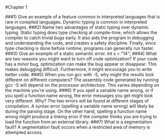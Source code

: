 #Chapter 1

###1) Give an example of a feature common in interpreted languages that is rare in compiled languages. Dynamic typing is common in interpreted languages.
###2) Name two advantages of static typing over dynamic typing.
Static typing does type checking at compile-time, which allows the compiler to catch trivial bugs early.
It also aids the program in debugging and understanding the code, and creates a safety discipline. Finally,
since type checking is done before runtime, programs can generally run faster.
###3) Give an example of a static semantic error.
int x = "14";
###4) What are two reasons you might want to turn off code optimization?
If your code has a minor bug, optimization can make the bug appear or disappear. This makes debugging difficult. Furthermore, it might encourage you to write better code.
###5) When you run gcc with -S, why might the results look different on different computers?
The assembly code generated by running gcc -S will depend on the processor architecture. This varies depending on the machine you're using.
###6) If you spell a variable name wrong, or if you spell a function name wrong, the error messages you get might look very different. Why?
The two errors will be found at different stages of compilation. A syntax error (spelling a variable name wrong) will likely be during the parsing stage. On the other hand, spelling a function name wrong might produce a linking error if the compiler thinks you are trying to load the function from an external library.
###7) What is a segmentation fault?
A segmentation fault occurs when a restricted area of memory is attempted access. 

